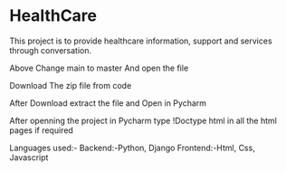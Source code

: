 # HealthCare
This project is to provide healthcare information, support and services through conversation. 

Above Change main to master And open the file

Download The zip file from code

After Download extract the file and Open in Pycharm

After openning the project in Pycharm type !Doctype html in all the html pages if required

Languages used:- Backend:-Python, Django Frontend:-Html, Css, Javascript
